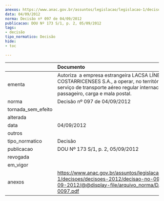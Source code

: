 ```yaml
---
anexos: https://www.anac.gov.br/assuntos/legislacao/legislacao-1/decisoes/decisoes-2012/decisao-no-097-de-04-09-2012/@@display-file/arquivo_norma/DA2012-0097.pdf
data: 04/09/2012
norma: Decisão nº 097 de 04/09/2012
publicacao: DOU Nº 173 S/1, p. 2, 05/09/2012
tags:
- decisão
tipo_normatico: Decisão
hide: 
- toc 
 
---
```


|                    | Documento                                                                                                                                                                                        |
|:-------------------|:-------------------------------------------------------------------------------------------------------------------------------------------------------------------------------------------------|
| ementa             | Autoriza  a empresa estrangeira LACSA LÍNEAS AÉREAS COSTARRICENSES S.A., a operar, no território nacional, serviço de transporte aéreo regular internacional de passageiro, carga e mala postal. |
| norma              | Decisão nº 097 de 04/09/2012                                                                                                                                                                     |
| tornada_sem_efeito |                                                                                                                                                                                                  |
| alterada           |                                                                                                                                                                                                  |
| data               | 04/09/2012                                                                                                                                                                                       |
| outros             |                                                                                                                                                                                                  |
| tipo_normatico     | Decisão                                                                                                                                                                                          |
| publicacao         | DOU Nº 173 S/1, p. 2, 05/09/2012                                                                                                                                                                 |
| revogada           |                                                                                                                                                                                                  |
| em_vigor           |                                                                                                                                                                                                  |
| anexos             | https://www.anac.gov.br/assuntos/legislacao/legislacao-1/decisoes/decisoes-2012/decisao-no-097-de-04-09-2012/@@display-file/arquivo_norma/DA2012-0097.pdf                                        |